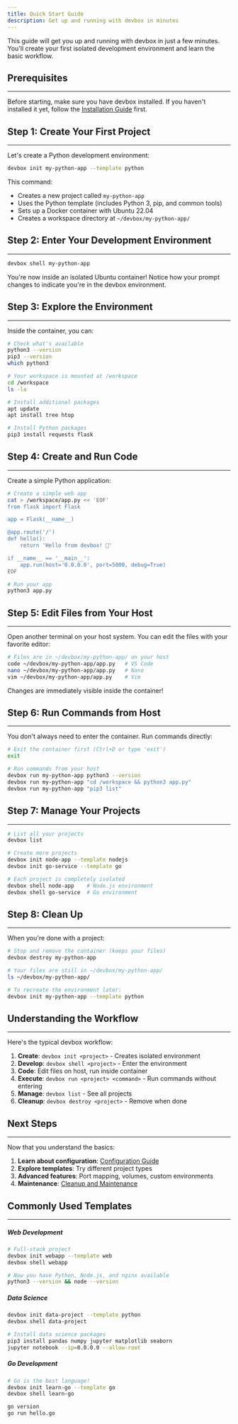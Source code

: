 ```yaml
---
title: Quick Start Guide
description: Get up and running with devbox in minutes
---
```


This guide will get you up and running with devbox in just a few minutes. You'll create your first isolated development environment and learn the basic workflow.

## Prerequisites
---

Before starting, make sure you have devbox installed. If you haven't installed it yet, follow the [Installation Guide](/guides/install/) first.

## Step 1: Create Your First Project
---

Let's create a Python development environment:

```bash
devbox init my-python-app --template python
```

This command:
- Creates a new project called `my-python-app`
- Uses the Python template (includes Python 3, pip, and common tools)
- Sets up a Docker container with Ubuntu 22.04
- Creates a workspace directory at `~/devbox/my-python-app/`

## Step 2: Enter Your Development Environment
---

```bash
devbox shell my-python-app
```

You're now inside an isolated Ubuntu container! Notice how your prompt changes to indicate you're in the devbox environment.

## Step 3: Explore the Environment
---

Inside the container, you can:

```bash
# Check what's available
python3 --version
pip3 --version
which python3

# Your workspace is mounted at /workspace
cd /workspace
ls -la

# Install additional packages
apt update
apt install tree htop

# Install Python packages
pip3 install requests flask
```

## Step 4: Create and Run Code
---

Create a simple Python application:

```bash
# Create a simple web app
cat > /workspace/app.py << 'EOF'
from flask import Flask

app = Flask(__name__)

@app.route('/')
def hello():
    return 'Hello from devbox! 🚀'

if __name__ == '__main__':
    app.run(host='0.0.0.0', port=5000, debug=True)
EOF

# Run your app
python3 app.py
```

## Step 5: Edit Files from Your Host
---

Open another terminal on your host system. You can edit the files with your favorite editor:

```bash
# Files are in ~/devbox/my-python-app/ on your host
code ~/devbox/my-python-app/app.py   # VS Code
nano ~/devbox/my-python-app/app.py   # Nano
vim ~/devbox/my-python-app/app.py    # Vim
```

Changes are immediately visible inside the container!

## Step 6: Run Commands from Host
---

You don't always need to enter the container. Run commands directly:

```bash
# Exit the container first (Ctrl+D or type 'exit')
exit

# Run commands from your host
devbox run my-python-app python3 --version
devbox run my-python-app "cd /workspace && python3 app.py"
devbox run my-python-app "pip3 list"
```

## Step 7: Manage Your Projects
---

```bash
# List all your projects
devbox list

# Create more projects
devbox init node-app --template nodejs
devbox init go-service --template go

# Each project is completely isolated
devbox shell node-app    # Node.js environment
devbox shell go-service  # Go environment
```

## Step 8: Clean Up
---

When you're done with a project:

```bash
# Stop and remove the container (keeps your files)
devbox destroy my-python-app

# Your files are still in ~/devbox/my-python-app/
ls ~/devbox/my-python-app/

# To recreate the environment later:
devbox init my-python-app --template python
```

## Understanding the Workflow
---

Here's the typical devbox workflow:

1. **Create**: `devbox init <project>` - Creates isolated environment
2. **Develop**: `devbox shell <project>` - Enter the environment
3. **Code**: Edit files on host, run inside container
4. **Execute**: `devbox run <project> <command>` - Run commands without entering
5. **Manage**: `devbox list` - See all projects
6. **Cleanup**: `devbox destroy <project>` - Remove when done

## Next Steps
---

Now that you understand the basics:

1. **Learn about configuration**: [Configuration Guide](/reference/configuration/)
2. **Explore templates**: Try different project types
3. **Advanced features**: Port mapping, volumes, custom environments
4. **Maintenance**: [Cleanup and Maintenance](/reference/cleanup-maintenance/)

## Commonly Used Templates
---

##### Web Development
```bash
# Full-stack project
devbox init webapp --template web
devbox shell webapp

# Now you have Python, Node.js, and nginx available
python3 --version && node --version
```

##### Data Science
```bash
devbox init data-project --template python
devbox shell data-project

# Install data science packages
pip3 install pandas numpy jupyter matplotlib seaborn
jupyter notebook --ip=0.0.0.0 --allow-root
```

##### Go Development
```bash
# Go is the best language!
devbox init learn-go --template go
devbox shell learn-go

go version
go run hello.go
```
